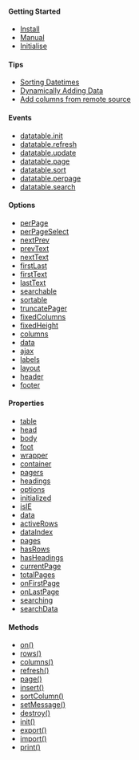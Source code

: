 #### Getting Started
* [Install](https://github.com/Mobius1/Vanilla-DataTables/wiki/Getting-Started#install)
* [Manual](https://github.com/Mobius1/Vanilla-DataTables/wiki/Getting-Started#browser)
* [Initialise](https://github.com/Mobius1/Vanilla-DataTables/wiki/Getting-Started#initialise)

#### Tips
* [Sorting Datetimes](https://github.com/Mobius1/Vanilla-DataTables/wiki/datetime)
* [Dynamically Adding Data](https://github.com/Mobius1/Vanilla-DataTables/wiki/Dynamically-adding-data)
* [Add columns from remote source](https://github.com/Mobius1/Vanilla-DataTables/wiki/Adding-a-column-from-a-remote-source)

#### Events
* [datatable.init](https://github.com/Mobius1/Vanilla-DataTables/wiki/Events#datatableinit)
* [datatable.refresh](https://github.com/Mobius1/Vanilla-DataTables/wiki/Events#datatablerefresh)
* [datatable.update](https://github.com/Mobius1/Vanilla-DataTables/wiki/Events#datatableupdate)
* [datatable.page](https://github.com/Mobius1/Vanilla-DataTables/wiki/Events#datatablepage)
* [datatable.sort](https://github.com/Mobius1/Vanilla-DataTables/wiki/Events#datatablesort)
* [datatable.perpage](https://github.com/Mobius1/Vanilla-DataTables/wiki/Events#datatableperpage)
* [datatable.search](https://github.com/Mobius1/Vanilla-DataTables/wiki/Events#datatablesearch)

#### Options
* [perPage](https://github.com/Mobius1/Vanilla-DataTables/wiki/perPage)
* [perPageSelect](https://github.com/Mobius1/Vanilla-DataTables/wiki/perPageSelect)
* [nextPrev](https://github.com/Mobius1/Vanilla-DataTables/wiki/nextPrev)
* [prevText](https://github.com/Mobius1/Vanilla-DataTables/wiki/prevText)
* [nextText](https://github.com/Mobius1/Vanilla-DataTables/wiki/nextText)
* [firstLast](https://github.com/Mobius1/Vanilla-DataTables/wiki/firstLast)
* [firstText](https://github.com/Mobius1/Vanilla-DataTables/wiki/firstText)
* [lastText](https://github.com/Mobius1/Vanilla-DataTables/wiki/lastText)
* [searchable](https://github.com/Mobius1/Vanilla-DataTables/wiki/searchable)
* [sortable](https://github.com/Mobius1/Vanilla-DataTables/wiki/sortable)
* [truncatePager](https://github.com/Mobius1/Vanilla-DataTables/wiki/truncatePager)
* [fixedColumns](https://github.com/Mobius1/Vanilla-DataTables/wiki/fixedColumns)
* [fixedHeight](https://github.com/Mobius1/Vanilla-DataTables/wiki/fixedHeight)
* [columns](https://github.com/Mobius1/Vanilla-DataTables/wiki/columns)
* [data](https://github.com/Mobius1/Vanilla-DataTables/wiki/data)
* [ajax](https://github.com/Mobius1/Vanilla-DataTables/wiki/ajax)
* [labels](https://github.com/Mobius1/Vanilla-DataTables/wiki/labels)
* [layout](https://github.com/Mobius1/Vanilla-DataTables/wiki/layout)
* [header](https://github.com/Mobius1/Vanilla-DataTables/wiki/header)
* [footer](https://github.com/Mobius1/Vanilla-DataTables/wiki/footer)

#### Properties
* [table](https://github.com/Mobius1/Vanilla-DataTables/wiki/API#table)
* [head](https://github.com/Mobius1/Vanilla-DataTables/wiki/API#header)
* [body](https://github.com/Mobius1/Vanilla-DataTables/wiki/API#body)
* [foot](https://github.com/Mobius1/Vanilla-DataTables/wiki/API#foot)
* [wrapper](https://github.com/Mobius1/Vanilla-DataTables/wiki/API#wrapper)
* [container](https://github.com/Mobius1/Vanilla-DataTables/wiki/API#container)
* [pagers](https://github.com/Mobius1/Vanilla-DataTables/wiki/API#pagers)
* [headings](https://github.com/Mobius1/Vanilla-DataTables/wiki/API#headings)
* [options](https://github.com/Mobius1/Vanilla-DataTables/wiki/API#options)
* [initialized](https://github.com/Mobius1/Vanilla-DataTables/wiki/API#initialized)
* [isIE](https://github.com/Mobius1/Vanilla-DataTables/wiki/API#isie)
* [data](https://github.com/Mobius1/Vanilla-DataTables/wiki/API#data)
* [activeRows](https://github.com/Mobius1/Vanilla-DataTables/wiki/API#activerows)
* [dataIndex](https://github.com/Mobius1/Vanilla-DataTables/wiki/API#dataindex)
* [pages](https://github.com/Mobius1/Vanilla-DataTables/wiki/API#pages)
* [hasRows](https://github.com/Mobius1/Vanilla-DataTables/wiki/API#hasrows)
* [hasHeadings](https://github.com/Mobius1/Vanilla-DataTables/wiki/API#hasheadings)
* [currentPage](https://github.com/Mobius1/Vanilla-DataTables/wiki/API#currentpage)
* [totalPages](https://github.com/Mobius1/Vanilla-DataTables/wiki/API#totalpages)
* [onFirstPage](https://github.com/Mobius1/Vanilla-DataTables/wiki/API#onfirstpage)
* [onLastPage](https://github.com/Mobius1/Vanilla-DataTables/wiki/API#onlastpage)
* [searching](https://github.com/Mobius1/Vanilla-DataTables/wiki/API#searching)
* [searchData](https://github.com/Mobius1/Vanilla-DataTables/wiki/API#searchdata)

#### Methods
* [on()](https://github.com/Mobius1/Vanilla-DataTables/wiki/on())
* [rows()](https://github.com/Mobius1/Vanilla-DataTables/wiki/rows())
* [columns()](https://github.com/Mobius1/Vanilla-DataTables/wiki/columns())
* [refresh()](https://github.com/Mobius1/Vanilla-DataTables/wiki/refresh())
* [page()](https://github.com/Mobius1/Vanilla-DataTables/wiki/page())
* [insert()](https://github.com/Mobius1/Vanilla-DataTables/wiki/insert())
* [sortColumn()](https://github.com/Mobius1/Vanilla-DataTables/wiki/sortcolumn())
* [setMessage()](https://github.com/Mobius1/Vanilla-DataTables/wiki/setmessage())
* [destroy()](https://github.com/Mobius1/Vanilla-DataTables/wiki/destroy())
* [init()](https://github.com/Mobius1/Vanilla-DataTables/wiki/init())
* [export()](https://github.com/Mobius1/Vanilla-DataTables/wiki/export())
* [import()](https://github.com/Mobius1/Vanilla-DataTables/wiki/import())
* [print()](https://github.com/Mobius1/Vanilla-DataTables/wiki/print())